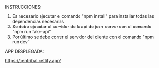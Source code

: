 INSTRUCCIONES:

1. Es necesario ejecutar el comando "npm install" para installar todas las dependencias necesarias
2. Se debe ejecutar el servidor de la api de json-server con el comando "npm run fake-api"
3. Por último se debe correr el servidor del cliente con el comando "npm run dev"

APP DESPLEGADA:

https://centribal.netlify.app/
